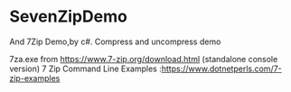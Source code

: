 # SevenZipDemo

And 7Zip Demo,by c#.
Compress and uncompress demo


7za.exe from https://www.7-zip.org/download.html (standalone console version)
7 Zip Command Line Examples :https://www.dotnetperls.com/7-zip-examples
